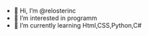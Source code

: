 - 👋 Hi, I’m @relosterinc
- 👀 I’m interested in programm
- 🌱 I’m currently learning Html,CSS,Python,C#

<!---
relosterinc/relosterinc is a ✨ special ✨ repository because its `README.md` (this file) appears on your GitHub profile.
You can click the Preview link to take a look at your changes.
--->
